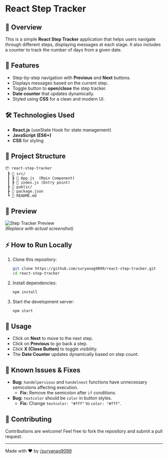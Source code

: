 # React Step Tracker

## 📌 Overview
This is a simple **React Step Tracker** application that helps users navigate through different steps, displaying messages at each stage. It also includes a counter to track the number of days from a given date.

## 🚀 Features
- Step-by-step navigation with **Previous** and **Next** buttons.
- Displays messages based on the current step.
- Toggle button to **open/close** the step tracker.
- **Date counter** that updates dynamically.
- Styled using **CSS** for a clean and modern UI.

## 🛠️ Technologies Used
- **React.js** (useState Hook for state management)
- **JavaScript (ES6+)**
- **CSS** for styling

## 📂 Project Structure
```
📦 react-step-tracker
 ┣ 📜 src/
 ┃ ┣ 📜 App.js  (Main Component)
 ┃ ┣ 📜 index.js (Entry point)
 ┣ 📜 public/
 ┣ 📜 package.json
 ┗ 📜 README.md
```

## 📸 Preview
![Step Tracker Preview](https://via.placeholder.com/800x400)  
*(Replace with actual screenshot)*

## ⚡ How to Run Locally
1. Clone this repository:
   ```sh
   git clone https://github.com/suryanag9099/react-step-tracker.git
   cd react-step-tracker
   ```
2. Install dependencies:
   ```sh
   npm install
   ```
3. Start the development server:
   ```sh
   npm start
   ```

## 🔧 Usage
- Click on **Next** to move to the next step.
- Click on **Previous** to go back a step.
- Click **X (Close Button)** to toggle visibility.
- The **Date Counter** updates dynamically based on step count.

## 🐞 Known Issues & Fixes
- **Bug:** `handelpervious` and `handelnext` functions have unnecessary semicolons affecting execution.
  - **Fix:** Remove the semicolon after `if` conditions.
- **Bug:** `textcolor` should be `color` in button styles.
  - **Fix:** Change `textcolor: "#fff"` to `color: "#fff"`.

## 🤝 Contributing
Contributions are welcome! Feel free to fork the repository and submit a pull request.



---
Made with ❤️ by [/suryanag9099](https://github.com/suryanag9099)

